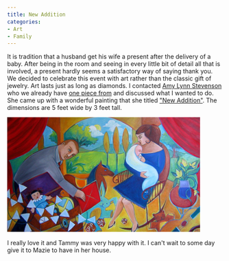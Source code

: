 ```yaml
---
title: New Addition
categories:
- Art
- Family
---
```


It is tradition that a husband get his wife a present after the delivery of a baby. After being in the room and seeing in every little bit of detail all that is involved, a present hardly seems a satisfactory way of saying thank you. We decided to celebrate this event with art rather than the classic gift of jewelry. Art lasts just as long as diamonds. I contacted [Amy Lynn Stevenson](http://www.amylynnpaints.com/) who we already have [one piece from](http://www.amylynnpaints.com/Paintings/118.html) and discussed what I wanted to do. She came up with a wonderful painting that she titled ["New Addition"](http://www.amylynnpaints.com/Paintings/254.html). The dimensions are 5 feet wide by 3 feet tall.

![](/assets/posts/2005/o_New-Addition.jpg)

I really love it and Tammy was very happy with it. I can't wait to some day give it to Mazie to have in her house.
